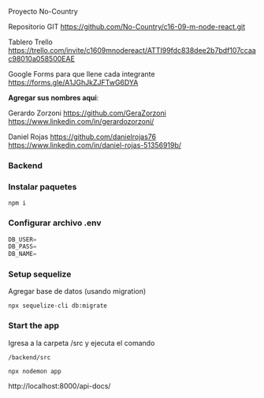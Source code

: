 Proyecto No-Country

Repositorio GIT
https://github.com/No-Country/c16-09-m-node-react.git

Tablero Trello
https://trello.com/invite/c1609mnodereact/ATTI99fdc838dee2b7bdf107ccaac98010a058500EAE

Google Forms para que llene cada integrante
https://forms.gle/A1JGhJkZJFTwG6DYA

**Agregar sus nombres aqui**:

Gerardo Zorzoni
https://github.com/GeraZorzoni
https://www.linkedin.com/in/gerardozorzoni/

Daniel Rojas
https://github.com/danielrojas76
https://www.linkedin.com/in/daniel-rojas-51356919b/

### Backend

### Instalar paquetes

```shell
npm i
```

### Configurar archivo .env

```js
DB_USER=
DB_PASS=
DB_NAME=
```

### Setup sequelize

Agregar base de datos (usando migration)

```shell
npx sequelize-cli db:migrate
```

### Start the app

Igresa a la carpeta /src y ejecuta el comando

```shell
/backend/src
```

```shell
npx nodemon app
```

http://localhost:8000/api-docs/
